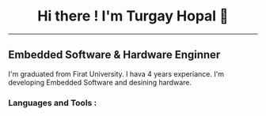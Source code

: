 <h1 align="center">
  Hi there ! I'm Turgay Hopal 👋
</h1>

***

<h2>
  Embedded Software & Hardware Enginner
</h2>

<p>
  I'm graduated from Firat University. I hava 4 years experiance. I'm developing Embedded Software and desining hardware.
</p>

<h3>
  Languages and Tools :
</h3>



<!--
**turgayhopal/turgayhopal** is a ✨ _special_ ✨ repository because its `README.md` (this file) appears on your GitHub profile.

Here are some ideas to get you started:

- 🔭 I’m currently working on ...
- 🌱 I’m currently learning ...
- 👯 I’m looking to collaborate on ...
- 🤔 I’m looking for help with ...
- 💬 Ask me about ...
- 📫 How to reach me: ...
- 😄 Pronouns: ...
- ⚡ Fun fact: ...
-->
